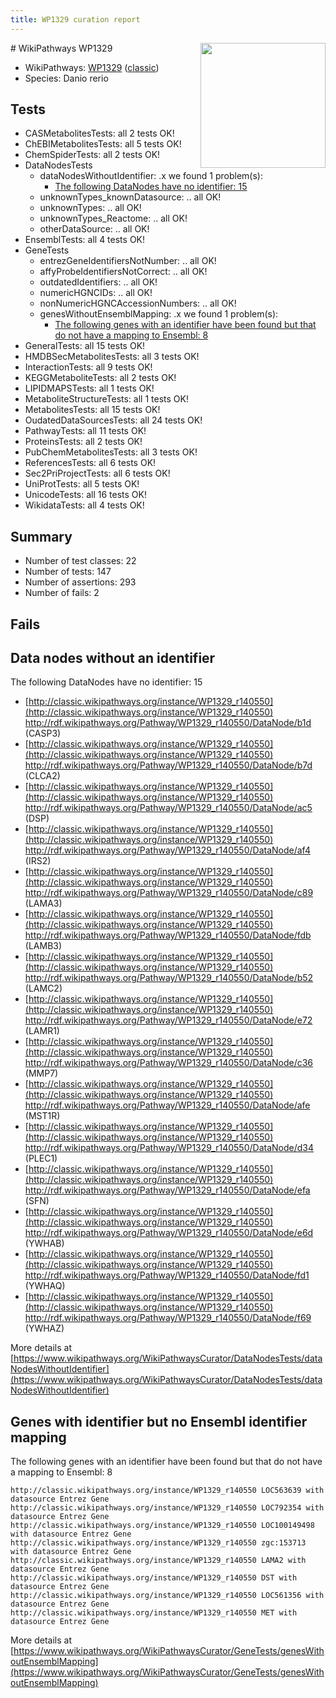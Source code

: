 ```yaml
---
title: WP1329 curation report
---
```


<img style="float: right; width: 200px" src="https://upload.wikimedia.org/wikipedia/commons/thumb/8/83/Wplogo_with_text_500.png/640px-Wplogo_with_text_500.png" />
# WikiPathways WP1329

* WikiPathways: [WP1329](https://wikipathways.org/pathways/WP1329) ([classic](https://classic.wikipathways.org/instance/WP1329))
* Species: Danio rerio
## Tests
* CASMetabolitesTests: all 2 tests OK!
* ChEBIMetabolitesTests: all 5 tests OK!
* ChemSpiderTests: all 2 tests OK!
* DataNodesTests
    * dataNodesWithoutIdentifier: .x we found 1 problem(s):
        * [The following DataNodes have no identifier: 15](#8792c495)
    * unknownTypes_knownDatasource: .. all OK!
    * unknownTypes: .. all OK!
    * unknownTypes_Reactome: .. all OK!
    * otherDataSource: .. all OK!
* EnsemblTests: all 4 tests OK!
* GeneTests
    * entrezGeneIdentifiersNotNumber: .. all OK!
    * affyProbeIdentifiersNotCorrect: .. all OK!
    * outdatedIdentifiers: .. all OK!
    * numericHGNCIDs: .. all OK!
    * nonNumericHGNCAccessionNumbers: .. all OK!
    * genesWithoutEnsemblMapping: .x we found 1 problem(s):
        * [The following genes with an identifier have been found but that do not have a mapping to Ensembl: 8](#40286d8a)
* GeneralTests: all 15 tests OK!
* HMDBSecMetabolitesTests: all 3 tests OK!
* InteractionTests: all 9 tests OK!
* KEGGMetaboliteTests: all 2 tests OK!
* LIPIDMAPSTests: all 1 tests OK!
* MetaboliteStructureTests: all 1 tests OK!
* MetabolitesTests: all 15 tests OK!
* OudatedDataSourcesTests: all 24 tests OK!
* PathwayTests: all 11 tests OK!
* ProteinsTests: all 2 tests OK!
* PubChemMetabolitesTests: all 3 tests OK!
* ReferencesTests: all 6 tests OK!
* Sec2PriProjectTests: all 6 tests OK!
* UniProtTests: all 5 tests OK!
* UnicodeTests: all 16 tests OK!
* WikidataTests: all 4 tests OK!


## Summary

* Number of test classes: 22
* Number of tests: 147
* Number of assertions: 293
* Number of fails: 2

## Fails

<a name="8792c495" />

## Data nodes without an identifier

The following DataNodes have no identifier: 15

* [http://classic.wikipathways.org/instance/WP1329_r140550](http://classic.wikipathways.org/instance/WP1329_r140550) http://rdf.wikipathways.org/Pathway/WP1329_r140550/DataNode/b1d (CASP3)
* [http://classic.wikipathways.org/instance/WP1329_r140550](http://classic.wikipathways.org/instance/WP1329_r140550) http://rdf.wikipathways.org/Pathway/WP1329_r140550/DataNode/b7d (CLCA2)
* [http://classic.wikipathways.org/instance/WP1329_r140550](http://classic.wikipathways.org/instance/WP1329_r140550) http://rdf.wikipathways.org/Pathway/WP1329_r140550/DataNode/ac5 (DSP)
* [http://classic.wikipathways.org/instance/WP1329_r140550](http://classic.wikipathways.org/instance/WP1329_r140550) http://rdf.wikipathways.org/Pathway/WP1329_r140550/DataNode/af4 (IRS2)
* [http://classic.wikipathways.org/instance/WP1329_r140550](http://classic.wikipathways.org/instance/WP1329_r140550) http://rdf.wikipathways.org/Pathway/WP1329_r140550/DataNode/c89 (LAMA3)
* [http://classic.wikipathways.org/instance/WP1329_r140550](http://classic.wikipathways.org/instance/WP1329_r140550) http://rdf.wikipathways.org/Pathway/WP1329_r140550/DataNode/fdb (LAMB3)
* [http://classic.wikipathways.org/instance/WP1329_r140550](http://classic.wikipathways.org/instance/WP1329_r140550) http://rdf.wikipathways.org/Pathway/WP1329_r140550/DataNode/b52 (LAMC2)
* [http://classic.wikipathways.org/instance/WP1329_r140550](http://classic.wikipathways.org/instance/WP1329_r140550) http://rdf.wikipathways.org/Pathway/WP1329_r140550/DataNode/e72 (LAMR1)
* [http://classic.wikipathways.org/instance/WP1329_r140550](http://classic.wikipathways.org/instance/WP1329_r140550) http://rdf.wikipathways.org/Pathway/WP1329_r140550/DataNode/c36 (MMP7)
* [http://classic.wikipathways.org/instance/WP1329_r140550](http://classic.wikipathways.org/instance/WP1329_r140550) http://rdf.wikipathways.org/Pathway/WP1329_r140550/DataNode/afe (MST1R)
* [http://classic.wikipathways.org/instance/WP1329_r140550](http://classic.wikipathways.org/instance/WP1329_r140550) http://rdf.wikipathways.org/Pathway/WP1329_r140550/DataNode/d34 (PLEC1)
* [http://classic.wikipathways.org/instance/WP1329_r140550](http://classic.wikipathways.org/instance/WP1329_r140550) http://rdf.wikipathways.org/Pathway/WP1329_r140550/DataNode/efa (SFN)
* [http://classic.wikipathways.org/instance/WP1329_r140550](http://classic.wikipathways.org/instance/WP1329_r140550) http://rdf.wikipathways.org/Pathway/WP1329_r140550/DataNode/e6d (YWHAB)
* [http://classic.wikipathways.org/instance/WP1329_r140550](http://classic.wikipathways.org/instance/WP1329_r140550) http://rdf.wikipathways.org/Pathway/WP1329_r140550/DataNode/fd1 (YWHAQ)
* [http://classic.wikipathways.org/instance/WP1329_r140550](http://classic.wikipathways.org/instance/WP1329_r140550) http://rdf.wikipathways.org/Pathway/WP1329_r140550/DataNode/f69 (YWHAZ)


More details at [https://www.wikipathways.org/WikiPathwaysCurator/DataNodesTests/dataNodesWithoutIdentifier](https://www.wikipathways.org/WikiPathwaysCurator/DataNodesTests/dataNodesWithoutIdentifier)

<a name="40286d8a" />

## Genes with identifier but no Ensembl identifier mapping

The following genes with an identifier have been found but that do not have a mapping to Ensembl: 8
```
http://classic.wikipathways.org/instance/WP1329_r140550 LOC563639 with datasource Entrez Gene
http://classic.wikipathways.org/instance/WP1329_r140550 LOC792354 with datasource Entrez Gene
http://classic.wikipathways.org/instance/WP1329_r140550 LOC100149498 with datasource Entrez Gene
http://classic.wikipathways.org/instance/WP1329_r140550 zgc:153713 with datasource Entrez Gene
http://classic.wikipathways.org/instance/WP1329_r140550 LAMA2 with datasource Entrez Gene
http://classic.wikipathways.org/instance/WP1329_r140550 DST with datasource Entrez Gene
http://classic.wikipathways.org/instance/WP1329_r140550 LOC561356 with datasource Entrez Gene
http://classic.wikipathways.org/instance/WP1329_r140550 MET with datasource Entrez Gene
```

More details at [https://www.wikipathways.org/WikiPathwaysCurator/GeneTests/genesWithoutEnsemblMapping](https://www.wikipathways.org/WikiPathwaysCurator/GeneTests/genesWithoutEnsemblMapping)

